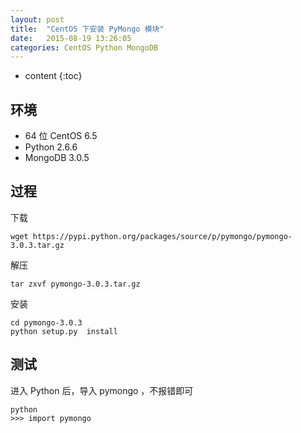 ```yaml
---
layout: post
title:  "CentOS 下安装 PyMongo 模块"
date:   2015-08-19 13:26:05
categories: CentOS Python MongoDB
---
```


* content
{:toc}

## 环境

* 64 位 CentOS 6.5
* Python 2.6.6
* MongoDB 3.0.5

## 过程

下载

	wget https://pypi.python.org/packages/source/p/pymongo/pymongo-3.0.3.tar.gz

解压

	tar zxvf pymongo-3.0.3.tar.gz

安装

	cd pymongo-3.0.3
	python setup.py  install

## 测试

进入 Python 后，导入 pymongo ，不报错即可

	python
	>>> import pymongo

